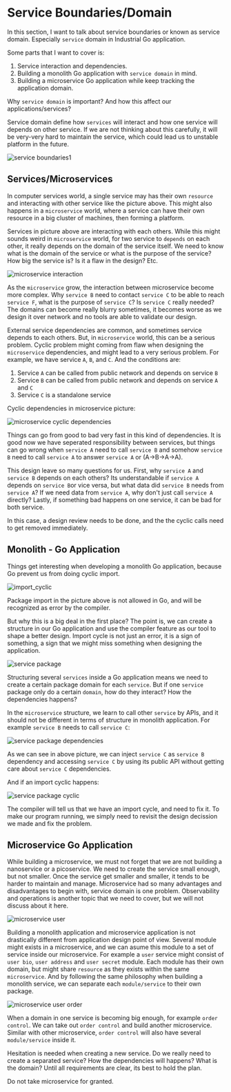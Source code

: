 # Service Boundaries/Domain

In this section, I want to talk about service boundaries or known as service domain. Especially `service` domain in Industrial Go application.

Some parts that I want to cover is:
1. Service interaction and dependencies.
2. Building a monolith Go application with `service domain` in mind.
3. Building a microservice Go application while keep tracking the application domain.

Why `service domain` is important? And how this affect our applications/services?

Service domain define how `services` will interact and how one service will depends on other service. If we are not thinking about this carefully, it will be very-very hard to maintain the service, which could lead us to unstable platform in the future.

![service boundaries1](/docs/images/service_boundaries1.png)

## Services/Microservices

In computer services world, a single service may has their own `resource` and  interacting with other service like the picture above. This might also happens in a `microservice` world, where a service can have their own resource in a big cluster of machines, then forming a platform.

Services in picture above are interacting with each others. While this might sounds weird in `microservice` world, for two service to `depends` on each other, it really depends on the domain of the service itself. We need to know what is the domain of the service or what is the purpose of the service? How big the service is? Is it a flaw in the design? Etc.

![microservice interaction](/docs/images/microservice_interaction.png)

As the `microservice` grow, the interaction between microservice become more complex. Why `service B` need to contact `service C` to be able to reach `service F`, what is the purpose of `service C`? Is `service C` really needed? The domains can become really blurry sometimes, it becomes worse as we design it over network and no tools are able to validate our design.

External service dependencies are common, and sometimes service depends to each others. But, in `microservice` world, this can be a serious problem. Cyclic problem might coming from flaw when designing the `microservice` dependencies, and might lead to a very serious problem. For example, we have service `A`, `B`, and `C`. And the conditions are:

1. Service `A` can be called from public network and depends on service `B`
2. Service `B` can be called from public network and depends on service `A` and `C`
3. Service `C` is a standalone service

Cyclic dependencies in microservice picture:

![microservice cyclic dependencies](/docs/images/microservice_cylic.png)

Things can go from good to bad very fast in this kind of dependencies. It is good now we have seperated responsibility between services, but things can go wrong when `service A` need to call `service B` and somehow `service B` need to call `service A` to answer `service A` or (A->B->A->A). 

This design leave so many questions for us. First, why `service A` and `service B` depends on each others? Its understandable if `service A` depends on `service B`or vice versa, but what data did `service B` needs from `service A`? If we need data from `service A`, why don't just call `service A` directly? Lastly, if something bad happens on one service, it can be bad for both service.

In this case, a design review needs to be done, and the the cyclic calls need to get removed immediately.

## Monolith - Go Application

Things get interesting when developing a monolith Go application, because Go prevent us from doing cyclic import.

![import_cyclic](/docs/images/import_cyclic.png)

Package import in the picture above is not allowed in Go, and will be recognized as error by the compiler.

But why this is a big deal in the first place? The point is, we can create a structure in our Go application and use the compiler feature as our tool to shape a better design. Import cycle is not just an error, it is a sign of something, a sign that we might miss something when designing the application.

![service package](/docs/images/service_package.png)

Structuring several `services` inside a Go application means we need to create a certain package domain for each `service`. But if one `service` package only do a certain `domain`, how do they interact? How the dependencies happens?

In the `microservice` structure, we learn to call other `service` by APIs, and it should not be different in terms of structure in monolith application. For example `service B` needs to call `service C`:

![service package dependencies](/docs/images/service_package_dependencies.png)

As we can see in above picture, we can inject `service C` as `service B` dependency and accessing `service C` by using its public API without getting care about `service C` dependencies. 

And if an import cyclic happens:

![service package cyclic](/docs/images/service_package_cyclic.png)

The compiler will tell us that we have an import cycle, and need to fix it. To make our program running, we simply need to revisit the design decission we made and fix the problem. 

## Microservice Go Application

While building a microservice, we must not forget that we are not building a nanoservice or a picoservice. We need to create the service small enough, but not smaller. Once the service get smaller and smaller, it tends to be harder to maintain and manage. Microservice had so many advantages and disadvantages to begin with, service domain is one problem. Observability and operations is another topic that we need to cover, but we will not discuss about it here.

![microservice user](/docs/images/microservice_user.png)

Building a monolith application and microservice application is not drastically different from application design point of view. Several module might exists in a microservice, and we can asume this module to a set of service inside our microservice. For example a `user` service might consist of `user bio`, `user address` and `user secret` module. Each module has their own domain, but might share `resource` as they exists within the same `microservice`. And by following the same philosophy when building a monolith service, we can separate each `module/service` to their own package.

![microservice user order](/docs/images/microservice_user_order.png)

When a domain in one service is becoming big enough, for example `order control`. We can take out `order control` and build another microservice. Similar with other microservice, `order control` will also have several `module/service` inside it. 

Hesitation is needed when creating a new service. Do we really need to create a separated service? How the dependencies will happens? What is the domain? Until all requirements are clear, its best to hold the plan.

Do not take microservice for granted.
